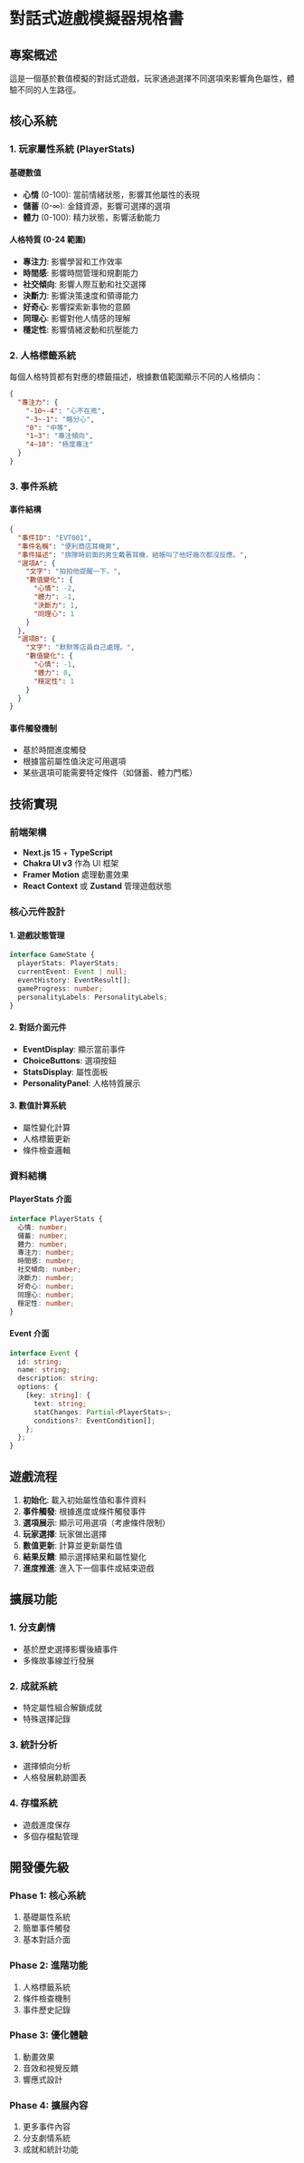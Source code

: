 # 對話式遊戲模擬器規格書

## 專案概述

這是一個基於數值模擬的對話式遊戲，玩家通過選擇不同選項來影響角色屬性，體驗不同的人生路徑。

## 核心系統

### 1. 玩家屬性系統 (PlayerStats)

#### 基礎數值

- **心情** (0-100): 當前情緒狀態，影響其他屬性的表現
- **儲蓄** (0-∞): 金錢資源，影響可選擇的選項
- **體力** (0-100): 精力狀態，影響活動能力

#### 人格特質 (0-24 範圍)

- **專注力**: 影響學習和工作效率
- **時間感**: 影響時間管理和規劃能力
- **社交傾向**: 影響人際互動和社交選擇
- **決斷力**: 影響決策速度和領導能力
- **好奇心**: 影響探索新事物的意願
- **同理心**: 影響對他人情感的理解
- **穩定性**: 影響情緒波動和抗壓能力

### 2. 人格標籤系統

每個人格特質都有對應的標籤描述，根據數值範圍顯示不同的人格傾向：

```json
{
  "專注力": {
    "-10~-4": "心不在焉",
    "-3~-1": "略分心",
    "0": "中等",
    "1~3": "專注傾向",
    "4~10": "極度專注"
  }
}
```

### 3. 事件系統

#### 事件結構

```json
{
  "事件ID": "EVT001",
  "事件名稱": "便利商店耳機男",
  "事件描述": "排隊時前面的男生戴著耳機，結帳叫了他好幾次都沒反應。",
  "選項A": {
    "文字": "拍拍他提醒一下。",
    "數值變化": {
      "心情": -2,
      "體力": -1,
      "決斷力": 1,
      "同理心": 1
    }
  },
  "選項B": {
    "文字": "默默等店員自己處理。",
    "數值變化": {
      "心情": -1,
      "體力": 0,
      "穩定性": 1
    }
  }
}
```

#### 事件觸發機制

- 基於時間進度觸發
- 根據當前屬性值決定可用選項
- 某些選項可能需要特定條件（如儲蓄、體力門檻）

## 技術實現

### 前端架構

- **Next.js 15** + **TypeScript**
- **Chakra UI v3** 作為 UI 框架
- **Framer Motion** 處理動畫效果
- **React Context** 或 **Zustand** 管理遊戲狀態

### 核心元件設計

#### 1. 遊戲狀態管理

```typescript
interface GameState {
  playerStats: PlayerStats;
  currentEvent: Event | null;
  eventHistory: EventResult[];
  gameProgress: number;
  personalityLabels: PersonalityLabels;
}
```

#### 2. 對話介面元件

- **EventDisplay**: 顯示當前事件
- **ChoiceButtons**: 選項按鈕
- **StatsDisplay**: 屬性面板
- **PersonalityPanel**: 人格特質展示

#### 3. 數值計算系統

- 屬性變化計算
- 人格標籤更新
- 條件檢查邏輯

### 資料結構

#### PlayerStats 介面

```typescript
interface PlayerStats {
  心情: number;
  儲蓄: number;
  體力: number;
  專注力: number;
  時間感: number;
  社交傾向: number;
  決斷力: number;
  好奇心: number;
  同理心: number;
  穩定性: number;
}
```

#### Event 介面

```typescript
interface Event {
  id: string;
  name: string;
  description: string;
  options: {
    [key: string]: {
      text: string;
      statChanges: Partial<PlayerStats>;
      conditions?: EventCondition[];
    };
  };
}
```

## 遊戲流程

1. **初始化**: 載入初始屬性值和事件資料
2. **事件觸發**: 根據進度或條件觸發事件
3. **選項展示**: 顯示可用選項（考慮條件限制）
4. **玩家選擇**: 玩家做出選擇
5. **數值更新**: 計算並更新屬性值
6. **結果反饋**: 顯示選擇結果和屬性變化
7. **進度推進**: 進入下一個事件或結束遊戲

## 擴展功能

### 1. 分支劇情

- 基於歷史選擇影響後續事件
- 多條故事線並行發展

### 2. 成就系統

- 特定屬性組合解鎖成就
- 特殊選擇記錄

### 3. 統計分析

- 選擇傾向分析
- 人格發展軌跡圖表

### 4. 存檔系統

- 遊戲進度保存
- 多個存檔點管理

## 開發優先級

### Phase 1: 核心系統

1. 基礎屬性系統
2. 簡單事件觸發
3. 基本對話介面

### Phase 2: 進階功能

1. 人格標籤系統
2. 條件檢查機制
3. 事件歷史記錄

### Phase 3: 優化體驗

1. 動畫效果
2. 音效和視覺反饋
3. 響應式設計

### Phase 4: 擴展內容

1. 更多事件內容
2. 分支劇情系統
3. 成就和統計功能
